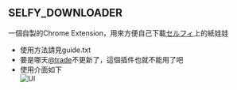 ## SELFY_DOWNLOADER

一個自製的Chrome Extension，用來方便自己下載[セルフィ](https://twitter.com/selfy_official)上的紙娃娃
- 使用方法請見guide.txt
- 要是哪天[@trade](http://li.nu/attrade/gacha.php)不更新了，這個插件也就不能用了吧
- 使用介面如下  
  ![UI](https://raw.githubusercontent.com/Charl0tte19/SELFY_DOWNLOADER/master/UI.jpg)

